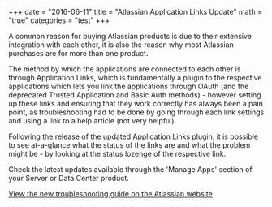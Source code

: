 +++
date = "2016-06-11"
title = "Atlassian Application Links Update"
math = "true"
categories = "test"
+++

A common reason for buying Atlassian products is due to their extensive integration with each other, it is also the reason why most Atlassian purchases are for more than one product.

The method by which the applications are connected to each other is through Application Links, which is fundamentally a plugin to the respective applications which lets you link the applications through OAuth (and the deprecated Trusted Application and Basic Auth methods) - however setting up these links and ensuring that they work correctly has always been a pain point, as troubleshooting had to be done by going through each link settings and using a link to a help article (not very helpful).

Following the release of the updated Application Links plugin, it is possible to see at-a-glance what the status of the links are and what the problem might be - by looking at the status lozenge of the respective link.

Check the latest updates available through the 'Manage Apps' section of your Server or Data Center product.

[View the new troubleshooting guide on the Atlassian website](https://confluence.atlassian.com/kb/application-links-troubleshooting-guide-718668765.html)